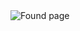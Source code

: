 <img width=“964” alt="Found page" src=“https://github.com/omprakashbabu/Lost_and_found_db/blob/main/images/found%20page.png”>
